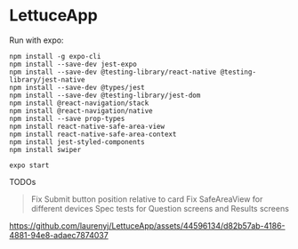 # LettuceApp
Run with expo:
```
npm install -g expo-cli
npm install --save-dev jest-expo
npm install --save-dev @testing-library/react-native @testing-library/jest-native
npm install --save-dev @types/jest
npm install --save-dev @testing-library/jest-dom
npm install @react-navigation/stack
npm install @react-navigation/native
npm install --save prop-types
npm install react-native-safe-area-view
npm install react-native-safe-area-context
npm install jest-styled-components
npm install swiper

expo start
```

TODOs
> Fix Submit button position relative to card
> Fix SafeAreaView for different devices
> Spec tests for Question screens and Results screens

https://github.com/laurenyj/LettuceApp/assets/44596134/d82b57ab-4186-4881-94e8-adaec7874037
